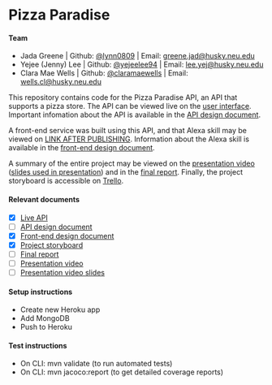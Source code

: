 # Pizza Paradise

#### Team
- Jada Greene | Github: [@lynn0809](https://github.ccs.neu.edu/lynn0809) | Email: greene.jad@husky.neu.edu
- Yejee (Jenny) Lee | Github: [@yejeelee94](https://github.ccs.neu.edu/yejeelee94) | Email: lee.yej@husky.neu.edu
- Clara Mae Wells | Github: [@claramaewells](https://github.ccs.neu.edu/claramaewells) | Email: wells.cl@husky.neu.edu

This repository contains code for the Pizza Paradise API, an API that supports a pizza store. The API can be viewed live on the
[user interface](https://pizza-paradise.herokuapp.com/swagger-ui.html). 
Important infomation about the API is available in the 
[API design document](https://pizza-paradise.s3-us-west-2.amazonaws.com/resources/pizzaParadiseApiDesignDoc.pdf).

A front-end service was built using this API, and that Alexa skill may be viewed on
[LINK AFTER PUBLISHING]().
Information about the Alexa skill is available in the 
[front-end design document](https://pizza-paradise.s3-us-west-2.amazonaws.com/resources/pizzaParadiseFrontEndDesignDoc.pdf).

A summary of the entire project may be viewed on the 
[presentation video]()
([slides used in presentation]())
and in the
[final report](https://pizza-paradise.s3-us-west-2.amazonaws.com/resources/pizzaParadiseFinalProjectReport.pdf).
Finally, the project storyboard is accessible on 
[Trello](https://trello.com/b/lLhNXLeo/pizza-paradise).

#### Relevant documents
- [x] [Live API](https://pizza-paradise.herokuapp.com/swagger-ui.html)
- [ ] [API design document](https://pizza-paradise.s3-us-west-2.amazonaws.com/resources/pizzaParadiseApiDesignDoc.pdf)
- [x] [Front-end design document](https://pizza-paradise.s3-us-west-2.amazonaws.com/resources/pizzaParadiseFrontEndDesignDoc.pdf)
- [x] [Project storyboard](https://trello.com/b/lLhNXLeo/pizza-paradise)
- [ ] [Final report](https://pizza-paradise.s3-us-west-2.amazonaws.com/resources/pizzaParadiseFinalProjectReport.pdf)
- [ ] [Presentation video]()
- [ ] [Presentation video slides]()

#### Setup instructions
- Create new Heroku app
- Add MongoDB
- Push to Heroku

#### Test instructions
- On CLI: mvn validate (to run automated tests)
- On CLI: mvn jacoco:report (to get detailed coverage reports)
